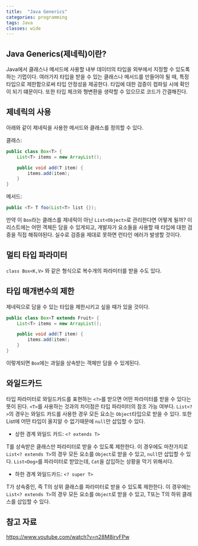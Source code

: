 ```yaml
---
title:  "Java Generics"
categories: programming
tags: Java
classes: wide
---
```


## Java Generics(제네릭)이란?

Java에서 클래스나 메서드에 사용할 내부 데이터의 타입을 외부에서 지정할 수 있도록하는 기멉이다. 여러가지 타입을 받을 수 있는 클래스나 메서드를 만들어야 될 때, 특정 타입으로 제한함으로써 타입 안정성을 제공한다. 타입에 대한 검증이 컴파일 시에 확인이 되기 떄문이다. 또한 타입 체크와 형변환을 생략할 수 있으므로 코드가 간결해진다.

## 제네릭의 사용

아래와 같이 제네릭을 사용한 메서드와 클래스를 정의할 수 있다.

클래스:

```java
public class Box<T> {
    List<T> items = new ArrayList();

    public void add(T item) {
        items.add(item);
    }
}
```

메서드:

```java
public <T> T foo(List<T> list {});
```

만약 이 `Box`라는 클래스를 제네릭이 아닌 `List<Object>`로 관리한다면 어떻게 될까? 이 리스트에는 어떤 객체든 담을 수 있게되고, 개발자가 요소들을 사용할 때 타입에 대한 검증을 직접 해줘야된다. 실수로 검증을 제대로 못하면 런타인 에러가 발생할 것이다.

## 멀티 타입 파라미터

`class Box<K,V>` 와 같은 형식으로 복수개의 파라미터를 받을 수도 있다.

## 타입 매개변수의 제한

제네릭으로 담을 수 있는 타입을 제한시키고 싶을 때가 있을 것이다.

```java
public class Box<T extends Fruit> {
    List<T> items = new ArrayList();

    public void add(T item) {
        items.add(item);
    }
}
```

이렇게되면 `Box`에는 과일을 상속받는 객체만 담을 수 있게된다.

## 와일드카드

타입 파라미터로 와일드카드를 표현하는 `<?>`를 받으면 어떤 파라미터를 받을 수 있다는 뜻이 된다. `<T>`를 사용하는 것과의 차이점은 타입 파라미터의 참조 가능 여부다. `List<?>`의 경우는 와일드 카드를 사용한 경우 모든 요소는 `Object`타입으로 받을 수 있다. 또한 List에 어떤 타입이 올지알 수 없기때문에 `null`만 삽입할 수 있다.

- 상한 경계 와일드 카드: `<? extends T>`

T를 상속받은 클래스만 파라미터로 받을 수 있도록 제한한다. 이 경우에도 마찬가지로 `List<? extends T>`의 경우 모든 요소를 `Object`로 받을 수 있고, `null`만 삽입할 수 있다. `List<Dog>`를 파라미터로 받았는데, `Cat`을 삽입하는 상황을 막기 위해서다.

- 하한 경계 와일드카드: `<? super T>`

T가 상속중인, 즉 T의 상위 클래스를 파라미터로 받을 수 있도록 제한한다. 이 경우에는 `List<? extends T>`의 경우 모든 요소를 `Object`로 받을 수 있고, T또는 T의 하위 클래스를 삽입할 수 있다.

## 참고 자료

<https://www.youtube.com/watch?v=n28M8iryFPw>